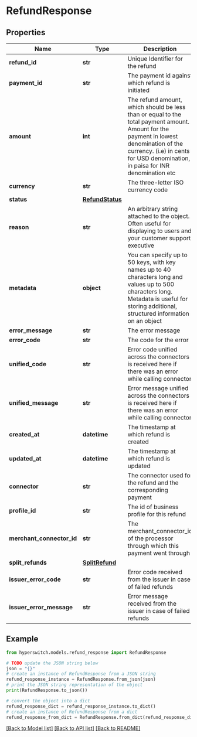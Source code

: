 # RefundResponse


## Properties

Name | Type | Description | Notes
------------ | ------------- | ------------- | -------------
**refund_id** | **str** | Unique Identifier for the refund | 
**payment_id** | **str** | The payment id against which refund is initiated | 
**amount** | **int** | The refund amount, which should be less than or equal to the total payment amount. Amount for the payment in lowest denomination of the currency. (i.e) in cents for USD denomination, in paisa for INR denomination etc | 
**currency** | **str** | The three-letter ISO currency code | 
**status** | [**RefundStatus**](RefundStatus.md) |  | 
**reason** | **str** | An arbitrary string attached to the object. Often useful for displaying to users and your customer support executive | [optional] 
**metadata** | **object** | You can specify up to 50 keys, with key names up to 40 characters long and values up to 500 characters long. Metadata is useful for storing additional, structured information on an object | [optional] 
**error_message** | **str** | The error message | [optional] 
**error_code** | **str** | The code for the error | [optional] 
**unified_code** | **str** | Error code unified across the connectors is received here if there was an error while calling connector | [optional] 
**unified_message** | **str** | Error message unified across the connectors is received here if there was an error while calling connector | [optional] 
**created_at** | **datetime** | The timestamp at which refund is created | [optional] 
**updated_at** | **datetime** | The timestamp at which refund is updated | [optional] 
**connector** | **str** | The connector used for the refund and the corresponding payment | 
**profile_id** | **str** | The id of business profile for this refund | [optional] 
**merchant_connector_id** | **str** | The merchant_connector_id of the processor through which this payment went through | [optional] 
**split_refunds** | [**SplitRefund**](SplitRefund.md) |  | [optional] 
**issuer_error_code** | **str** | Error code received from the issuer in case of failed refunds | [optional] 
**issuer_error_message** | **str** | Error message received from the issuer in case of failed refunds | [optional] 

## Example

```python
from hyperswitch.models.refund_response import RefundResponse

# TODO update the JSON string below
json = "{}"
# create an instance of RefundResponse from a JSON string
refund_response_instance = RefundResponse.from_json(json)
# print the JSON string representation of the object
print(RefundResponse.to_json())

# convert the object into a dict
refund_response_dict = refund_response_instance.to_dict()
# create an instance of RefundResponse from a dict
refund_response_from_dict = RefundResponse.from_dict(refund_response_dict)
```
[[Back to Model list]](../README.md#documentation-for-models) [[Back to API list]](../README.md#documentation-for-api-endpoints) [[Back to README]](../README.md)


